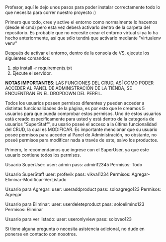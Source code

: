 Profesor, aquí le dejo unos pasos para poder instalar correctamente todo lo que necesita para correr nuestro proyecto :)

Primero que todo, cree y active el entorno como normalmente lo hacemos (desde el cmd) pero esta vez deberá activarlo dentro de la carpeta del repositorio. Es probable que no necesite crear el entorno virtual si ya lo ha hecho anteriormente, así que sólo tendrá que activarlo mediante "virtualenv venv"

Después de activar el entorno, dentro de la consola de VS, ejecute los siguientes comandos:

1. pip install -r requirements.txt
2. Ejecute el servidor.

**NOTAS IMPORTANTES**: LAS FUNCIONES DEL CRUD, ASÍ COMO PODER ACCEDER AL PANEL DE ADMINISTRACIÓN DE LA TIENDA, SE ENCUENTRAN EN EL DROPDOWN DEL PERFIL.

Todos los usuarios poseen permisos diferentes y pueden acceder a distintas funcionalidades de la página, es por esto que le creamos 5 usuarios para que pueda comprobar estos permisos. Uno de estos usuarios está creado específicamente para usted y está dentro de la categoría de usuarios "SuperStaff", su usario poseé el acceso a la última funcionalidad del CRUD, la cual es MODIFICAR. Es importante mencionar que su usuario posee permisos para acceder al Panel de Administración, no obstante, no poseé permisos para modificar nada a través de este, salvo los productos.

Primero, le recomendamos que ingrese con el SuperUser, ya que este usuario contiene todos los permisos.

Usuario SuperUser:
user: admin
pass: admin12345
Permisos: Todo

Usuario SuperStaff
user: profevik
pass: vikval1234
Permisos: Agregar-Eliminar-Modificar-VerListado

Usuario para Agregar:
user: useraddproduct
pass: soloagrego123
Permisos: Agregar

Usuario para Eliminar:
user: userdeleteproduct
pass: soloelimino123
Permisos: Eliminar

Usuario para ver listado:
user: useronlyview
pass: soloveo123

Si tiene alguna pregunta o necesita asistencia adicional, no dude en ponerse en contacto con nosotros.


